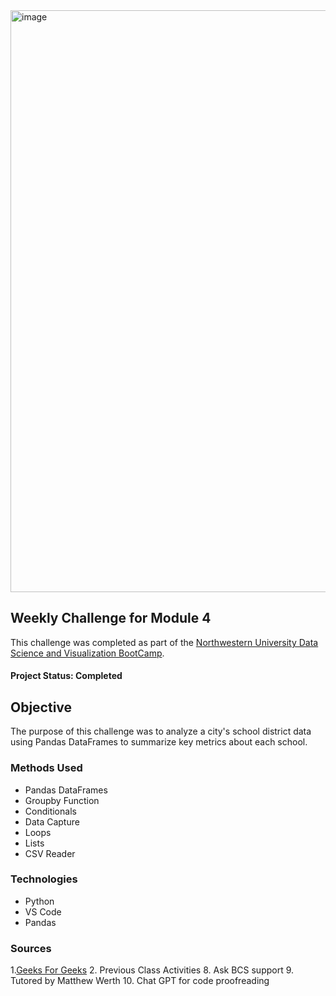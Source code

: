 <img width="931" alt="image" src="https://github.com/AlyssaCullinan/pandas-challenge/assets/141466633/3f008ecd-9846-48c0-a6f0-28f36288c695">

## Weekly Challenge for Module 4

This challenge was completed as part of the [Northwestern University Data Science and Visualization BootCamp](https://bootcamp.northwestern.edu/data/).

#### Project Status: Completed

## Objective
The purpose of this challenge was to analyze a city's school district data using Pandas DataFrames to summarize key metrics about each school.

### Methods Used
* Pandas DataFrames
* Groupby Function
* Conditionals
* Data Capture
* Loops
* Lists
* CSV Reader

### Technologies 
* Python
* VS Code
* Pandas

### Sources
1.[Geeks For Geeks](https://www.geeksforgeeks.org/selecting-rows-in-pandas-dataframe-based-on-conditions/) 2. Previous Class Activities 8. Ask BCS support 9. Tutored by Matthew Werth 10. Chat GPT for code proofreading
